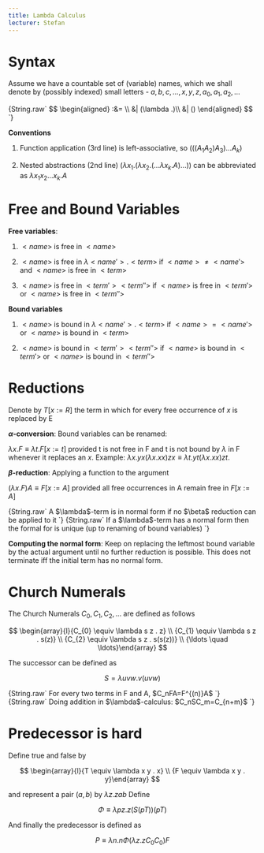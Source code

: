 ```yaml
---
title: Lambda Calculus
lecturer: Stefan
---
```


# Syntax

Assume we have a countable set of (variable) names, which we shall
denote by (possibly indexed) small letters -
$a,b,c, ..., x,y,z,a_0,a_1,a_2,...$

<Definition name="$\lambda-term$">
{String.raw`
$$
\begin{aligned}
<term> :&= <name>\\
    &| (\lambda <name>.<term>)\\
    &| (<term><term>)
\end{aligned}
$$
`}
</Definition>

**Conventions**

1.  Function application (3rd line) is left-associative, so
    $(((A_1A_2)A_3)...A_k)$

2.  Nested abstractions (2nd line)
    $(\lambda x_1.(\lambda x_2.(...\lambda x_k.A)...))$ can be
    abbreviated as $\lambda x_1x_2...x_k.A$

# Free and Bound Variables

**Free variables**:

1.  $<name>$ is free in $<name>$

2.  $<name>$ is free in $\lambda <name'>.<term>$ if $<name>\neq <name'>$
    and $<name>$ is free in $<term>$

3.  $<name>$ is free in $<term'><term''>$ if $<name>$ is free in
    $<term'>$ or $<name>$ is free in $<term''>$

**Bound variables**

1.  $<name>$ is bound in $\lambda<name'>.<term>$ if $<name>=<name'>$ or
    $<name>$ is bound in $<term>$

2.  $<name>$ is bound in $<term'><term''>$ if $<name>$ is bound in
    $<term'>$ or $<name>$ is bound in $<term''>$

# Reductions

Denote by $T[x:= R]$ the term in which for every free occurrence of $x$
is replaced by E

**$\alpha$-conversion**: Bound variables can be renamed:

$\lambda x.F \equiv \lambda t.F[x:=t]$ provided t is not free in F and t
is not bound by $\lambda$ in F whenever it replaces an $x$. Example:
$\lambda x.yx(\lambda x.xx)zx \equiv \lambda t.yt(\lambda x.xx)zt.$

**$\beta$-reduction**: Applying a function to the argument

$(\lambda x.F)A \equiv F[x:=A]$ provided all free occurrences in A
remain free in $F[x:=A]$

<Definition name="Normal form">
{String.raw`
A $\lambda$-term is in normal form if no $\beta$ reduction can be applied to it
`}
</Definition>

<Theorem>
{String.raw`
If a $\lambda$-term has a normal form then the formal for is
unique (up to renaming of bound variables)
`}
</Theorem>

**Computing the normal form**: Keep on replacing the leftmost bound
variable by the actual argument until no further reduction is possible.
This does not terminate iff the initial term has no normal form.

# Church Numerals

The Church Numerals $C_0,C_1,C_2,...$ are defined as follows

$$
\begin{array}{l}{C_{0} \equiv \lambda s z . z} \\ {C_{1} \equiv \lambda s z . s(z)} \\ {C_{2} \equiv \lambda s z . s(s(z))} \\ {\ldots \quad \ldots}\end{array}
$$

The successor can be defined as

$$
S=\lambda uvw.v(uvw)
$$

<Lemma>
{String.raw`
For every two terms in F and A, $C_nFA=F^{(n)}A$
`}
</Lemma>

<Corollary>
{String.raw`
Doing addition in $\lambda$-calculus: $C_nSC_m=C_{n+m}$
`}
</Corollary>

# Predecessor is hard

Define true and false by

$$
\begin{array}{l}{T \equiv \lambda x y . x} \\ {F \equiv \lambda x y . y}\end{array}
$$

and represent a pair $(a,b)$ by $\lambda z.zab$ Define

$$
\Phi \equiv \lambda p z . z(S(p T))(p T)
$$

And finally the predecessor is defined as

$$
P \equiv \lambda n . n \Phi\left(\lambda z . z C_{0} C_{0}\right) F
$$
